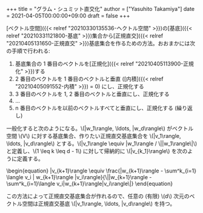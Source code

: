 +++
title = "グラム・シュミット直交化"
author = ["Yasuhito Takamiya"]
date = 2021-04-05T00:00:00+09:00
draft = false
+++

[ベクトル空間]({{< relref "20210330135536-ヘクトル空間" >}})の[基底]({{< relref "20210331121800-基底" >}})集合から[正規直交]({{< relref "20210405131650-正規直交" >}})基底集合を作るための方法。おおまかには次の手順で行われる:

1.  基底集合の 1 番目のベクトルを[正規化]({{< relref "20210405113900-正規化" >}})する
2.  2 番目のベクトルを 1 番目のベクトルと垂直 ([内積]({{< relref "20210405091552-内積" >}}) = 0) にし、正規化する
3.  3 番目のベクトルを 1, 2 番目のベクトルと垂直にし、正規化する
4.  ...
5.  n 番目のベクトルを以前のベクトルすべてと垂直にし、正規化する (繰り返し)

一般化すると次のようになる。\\(|w\_1\rangle, \ldots, |w\_d\rangle\\) がベクトル空間 \\(V\\) に対する基底集合、作りたい正規直交基底集合を \\(|v\_1\rangle, \ldots, |v\_d\rangle\\) とする。\\(|v\_1\rangle \equiv |w\_1\rangle / \\||w\_1\rangle\\|\\) と定義し、\\(1 \leq k \leq d - 1\\) に対して帰納的に \\(|v\_{k\_1}\rangle\\) を次のように定義する。

\begin{equation}
  |v\_{k+1}\rangle \equiv \frac{|w\_{k+1}\rangle - \sum^k\_{i=1} \langle v\_i | w\_{k+1}\rangle |v\_i\rangle}{\\||w\_{k+1}\rangle - \sum^k\_{i=1}\langle v\_i|w\_{k+1}\rangle|v\_i\rangle\\|}
\end{equation}

この方法によって正規直交基底集合が作れるので、任意の (有限) \\(d\\) 次元のベクトル空間は正規直交基底 \\(|v\_1\rangle, \ldots, |v\_d\rangle\\) を持つ。
